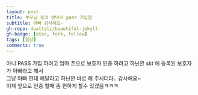 ```yaml
---
layout: post
title: 부모님 동의 받아서 pass 가입함
subtitle: 아빠 감사해요~
gh-repo: daattali/beautiful-jekyll
gh-badge: [star, fork, follow]
tags: [일상]
comments: true
---
```


아니 PASS 가입 하려고 엄마 폰으로 보호자 인증 하려고 하닌깐 skt 에 등록된 보호자가 아빠라고 해서  
그냥 아빠 한테 해달라고 하닌깐 바로 해 주시더라.. 감사해요~   
이제 앞으로 인증 할때 좀 편하게 할수 있겠음ㅋㅋㅋ  
